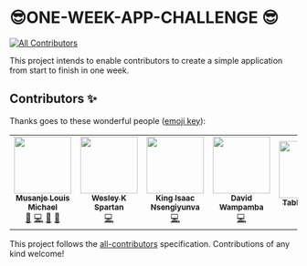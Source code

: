 # 😎ONE-WEEK-APP-CHALLENGE 😎
<!-- ALL-CONTRIBUTORS-BADGE:START - Do not remove or modify this section -->
[![All Contributors](https://img.shields.io/badge/all_contributors-6-orange.svg?style=flat-square)](#contributors-)
<!-- ALL-CONTRIBUTORS-BADGE:END -->
This project intends to enable contributors to create a simple application from start to finish in one week.

## Contributors ✨

Thanks goes to these wonderful people ([emoji key](https://allcontributors.org/docs/en/emoji-key)):

<!-- ALL-CONTRIBUTORS-LIST:START - Do not remove or modify this section -->
<!-- prettier-ignore-start -->
<!-- markdownlint-disable -->
<table>
  <tr>
    <td align="center"><a href="https://github.com/louiCoder"><img src="https://avatars2.githubusercontent.com/u/32771081?v=4" width="100px;" alt=""/><br /><sub><b>Musanje Louis Michael</b></sub></a><br /><a href="#maintenance-louiCoder" title="Maintenance">🚧</a> <a href="https://github.com/louiCoder/ONE-WEEK-APP-CHALLENGE/commits?author=louiCoder" title="Code">💻</a> <a href="https://github.com/louiCoder/ONE-WEEK-APP-CHALLENGE/pulls?q=is%3Apr+reviewed-by%3AlouiCoder" title="Reviewed Pull Requests">👀</a> <a href="#talk-louiCoder" title="Talks">📢</a></td>
    <td align="center"><a href="https://wesleyspartan.com"><img src="https://avatars3.githubusercontent.com/u/43061081?v=4" width="100px;" alt=""/><br /><sub><b>Wesley K Spartan</b></sub></a><br /><a href="https://github.com/louiCoder/ONE-WEEK-APP-CHALLENGE/commits?author=SpartanWK" title="Code">💻</a></td>
    <td align="center"><a href="https://github.com/Nsengiyunva"><img src="https://avatars0.githubusercontent.com/u/4712414?v=4" width="100px;" alt=""/><br /><sub><b>King Isaac Nsengiyunva</b></sub></a><br /><a href="https://github.com/louiCoder/ONE-WEEK-APP-CHALLENGE/commits?author=Nsengiyunva" title="Code">💻</a></td>
    <td align="center"><a href="https://david.ug"><img src="https://avatars0.githubusercontent.com/u/10559576?v=4" width="100px;" alt=""/><br /><sub><b>David Wampamba</b></sub></a><br /><a href="https://github.com/louiCoder/ONE-WEEK-APP-CHALLENGE/commits?author=davidofug" title="Code">💻</a></td>
    <td align="center"><a href="https://github.com/TabbyKat123"><img src="https://avatars3.githubusercontent.com/u/51475285?v=4" width="100px;" alt=""/><br /><sub><b>TabbyKat123</b></sub></a><br /><a href="https://github.com/louiCoder/ONE-WEEK-APP-CHALLENGE/commits?author=TabbyKat123" title="Code">💻</a></td>
    <td align="center"><a href="https://github.com/Stuartkal"><img src="https://avatars0.githubusercontent.com/u/47181425?v=4" width="100px;" alt=""/><br /><sub><b>stuartkal</b></sub></a><br /><a href="https://github.com/louiCoder/ONE-WEEK-APP-CHALLENGE/commits?author=stuartkal" title="Code">💻</a></td>
  </tr>
</table>

<!-- markdownlint-enable -->
<!-- prettier-ignore-end -->
<!-- ALL-CONTRIBUTORS-LIST:END -->

This project follows the [all-contributors](https://github.com/all-contributors/all-contributors) specification. Contributions of any kind welcome!